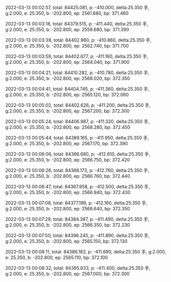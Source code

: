 2022-03-13 00:02:57, total: 84425.081, p: -410.000, delta:25.350 手, g:2.000, e: 25.350, b: -202.800, ep: 2561.680, bp: 371.460

2022-03-13 00:03:18, total: 84379.515, p: -411.440, delta:25.350 手, g:2.000, e: 25.350, b: -202.800, ep: 2559.680, bp: 371.390

2022-03-13 00:03:39, total: 84402.960, p: -410.860, delta:25.350 手, g:2.000, e: 25.350, b: -202.800, ep: 2562.740, bp: 371.700

2022-03-13 00:03:59, total: 84402.677, p: -411.160, delta:25.350 手, g:2.000, e: 25.350, b: -202.800, ep: 2564.040, bp: 371.900

2022-03-13 00:04:21, total: 84410.282, p: -410.780, delta:25.350 手, g:2.000, e: 25.350, b: -202.800, ep: 2568.020, bp: 372.350

2022-03-13 00:04:41, total: 84404.745, p: -411.360, delta:25.350 手, g:2.000, e: 25.350, b: -202.800, ep: 2565.120, bp: 372.060

2022-03-13 00:05:02, total: 84402.626, p: -411.200, delta:25.350 手, g:2.000, e: 25.350, b: -202.800, ep: 2567.200, bp: 372.300

2022-03-13 00:05:24, total: 84406.987, p: -411.320, delta:25.350 手, g:2.000, e: 25.350, b: -202.800, ep: 2568.280, bp: 372.450

2022-03-13 00:05:44, total: 84389.165, p: -411.950, delta:25.350 手, g:2.000, e: 25.350, b: -202.800, ep: 2567.170, bp: 372.390

2022-03-13 00:06:06, total: 84366.680, p: -412.610, delta:25.350 手, g:2.000, e: 25.350, b: -202.800, ep: 2566.750, bp: 372.420

2022-03-13 00:06:26, total: 84366.173, p: -412.760, delta:25.350 手, g:2.000, e: 25.350, b: -202.800, ep: 2566.760, bp: 372.440

2022-03-13 00:06:47, total: 84367.958, p: -412.500, delta:25.350 手, g:2.000, e: 25.350, b: -202.800, ep: 2566.940, bp: 372.430

2022-03-13 00:07:08, total: 84377.196, p: -412.160, delta:25.350 手, g:2.000, e: 25.350, b: -202.800, ep: 2566.640, bp: 372.350

2022-03-13 00:07:29, total: 84384.387, p: -411.490, delta:25.350 手, g:2.000, e: 25.350, b: -202.800, ep: 2566.350, bp: 372.230

2022-03-13 00:07:50, total: 84396.245, p: -411.890, delta:25.350 手, g:2.000, e: 25.350, b: -202.800, ep: 2565.150, bp: 372.130

2022-03-13 00:08:11, total: 84386.183, p: -411.690, delta:25.350 手, g:2.000, e: 25.350, b: -202.800, ep: 2565.110, bp: 372.100

2022-03-13 00:08:32, total: 84395.833, p: -411.400, delta:25.350 手, g:2.000, e: 25.350, b: -202.800, ep: 2567.000, bp: 372.300